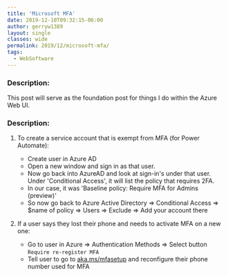 ```yaml
---
title: 'Microsoft MFA'
date: 2019-12-10T09:32:15-06:00
author: gerryw1389
layout: single
classes: wide
permalink: 2019/12/microsoft-mfa/
tags:
  - WebSoftware
---
```

<!--more-->

### Description:

This post will serve as the foundation post for things I do within the Azure Web UI.


### Description:

1. To create a service account that is exempt from MFA (for Power Automate):
   - Create user in Azure AD
   - Open a new window and sign in as that user.
   - Now go back into AzureAD and look at sign-in's under that user. Under 'Conditional Access', it will list the policy that requires 2FA.
   - In our case, it was 'Baseline policy: Require MFA for Admins (preview)'
   - So now go back to Azure Active Directory => Conditional Access => $name of policy => Users => Exclude => Add your account there

2. If a user says they lost their phone and needs to activate MFA on a new one: 
   - Go to user in Azure => Authentication Methods => Select button `Require re-register MFA`
   - Tell user to go to [aka.ms/mfasetup](https://aka.ms/mfasetup) and reconfigure their phone number used for MFA